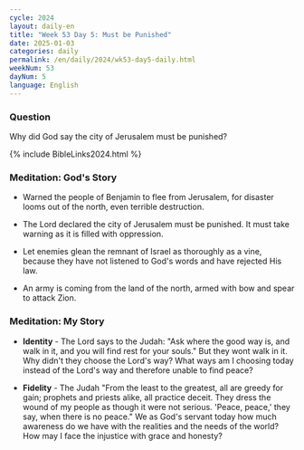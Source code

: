```yaml
---
cycle: 2024
layout: daily-en
title: "Week 53 Day 5: Must be Punished"
date: 2025-01-03
categories: daily
permalink: /en/daily/2024/wk53-day5-daily.html
weekNum: 53
dayNum: 5
language: English
---
```


### Question     
Why did God say the city of Jerusalem must be punished?

{% include BibleLinks2024.html %} 

### Meditation: God's Story   
+ Warned the people of Benjamin to flee from Jerusalem, for disaster looms out of the north, even terrible destruction. 

+ The Lord declared the city of Jerusalem must be punished. It must take warning as it is filled with oppression. 

+ Let enemies glean the remnant of Israel as thoroughly as a vine, because they have not listened to God's words and have rejected His law. 

+ An army is coming from the land of the north, armed with bow and spear to attack Zion. 

### Meditation: My Story   
+ **Identity** - The Lord says to the Judah: "Ask where the good way is, and walk in it, and you will find rest for your souls." But they wont walk in it. Why didn't they choose the Lord's way? What ways am I choosing today instead of the Lord's way and therefore unable to find peace? 

+ **Fidelity** - The Judah "From the least to the greatest, all are greedy for gain; prophets and priests alike, all practice deceit. They dress the wound of my people as though it were not serious. 'Peace, peace,' they say, when there is no peace." We as God's servant today how much awareness do we have with the realities and the needs of the world? How may I face the injustice with grace and honesty?
